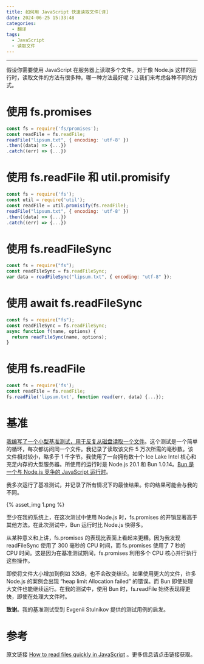 ```yaml
---
title: 如何用 JavaScript 快速读取文件[译]
date: 2024-06-25 15:33:48
categories:
  - 翻译
tags:
  - JavaScript
  - 读取文件
---
```


---

假设你需要使用 JavaScript 在服务器上读取多个文件。对于像 Node.js 这样的运行时，读取文件的方法有很多种。哪一种方法最好呢？让我们来考虑各种不同的方式。

# 使用 fs.promises

```js
const fs = require('fs/promises');
const readFile = fs.readFile;
readFile("lipsum.txt", { encoding: 'utf-8' })
.then((data) => {...})
.catch((err) => {...})
```

<!-- more -->

# 使用 fs.readFile 和 util.promisify

```js
const fs = require('fs');
const util = require('util');
const readFile = util.promisify(fs.readFile);
readFile("lipsum.txt", { encoding: 'utf-8' })
.then((data) => {...})
.catch((err) => {...})
```

# 使用 fs.readFileSync

```js
const fs = require("fs");
const readFileSync = fs.readFileSync;
var data = readFileSync("lipsum.txt", { encoding: "utf-8" });
```

# 使用 await fs.readFileSync

```js
const fs = require("fs");
const readFileSync = fs.readFileSync;
async function f(name, options) {
  return readFileSync(name, options);
}
```

# 使用 fs.readFile

```js
const fs = require('fs');
const readFile = fs.readFile;
fs.readFile('lipsum.txt', function read(err, data) {...});
```

# 基准

[我编写了一个小型基准测试，用于反复从磁盘读取一个文件](https://github.com/lemire/Code-used-on-Daniel-Lemire-s-blog/tree/master/2024/03/12)。这个测试是一个简单的循环，每次都访问同一个文件。我记录了读取该文件 5 万次所需的毫秒数。该文件相对较小，略多于 1 千字节。我使用了一台拥有数十个 Ice Lake Intel 核心和充足内存的大型服务器。所使用的运行时是 Node.js 20.1 和 Bun 1.0.14。[Bun 是一个与 Node.js 竞争的 JavaScript 运行时](https://bun.sh/)。

我多次运行了基准测试，并记录了所有情况下的最佳结果。你的结果可能会与我的不同。

{% asset_img 1.png %}

至少在我的系统上，在这次测试中使用 Node.js 时，fs.promises 的开销显著高于其他方法。在此次测试中，Bun 运行时比 Node.js 快得多。

从某种意义和上讲，fs.promises 的表现比表面上看起来更糟。因为我发现 readFileSync 使用了 300 毫秒的 CPU 时间，而 fs.promises 使用了 7 秒的 CPU 时间。这是因为在基准测试期间，fs.promises 利用多个 CPU 核心并行执行这些操作。

即使将文件大小增加到例如 32kB，也不会改变结论。如果使用更大的文件，许多 Node.js 的案例会出现 “heap limit Allocation failed” 的错误。而 Bun 即使处理大文件也能继续运行。在我的测试中，使用 Bun 时，fs.readFile 始终表现得更快，即使在处理大文件时。

**致谢**。我的基准测试受到 Evgenii Stulnikov 提供的测试用例的启发。

# 参考

原文链接 [How to read files quickly in JavaScript](https://lemire.me/blog/2024/03/12/how-to-read-files-quickly-in-javascript/) 。更多信息请点击链接获取。
